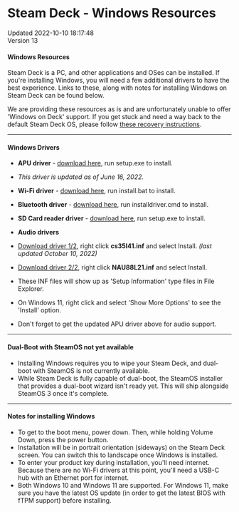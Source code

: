 # Steam Deck - Windows Resources
Updated 2022-10-10 18:17:48  
Version 13  

#### Windows Resources
  
Steam Deck is a PC, and other applications and OSes can be installed. If you're installing Windows, you will need a few additional drivers to have the best experience. Links to these, along with notes for installing Windows on Steam Deck can be found below.  
  
We are providing these resources as is and are unfortunately unable to offer 'Windows on Deck' support. If you get stuck and need a way back to the default Steam Deck OS, please follow [these recovery instructions](https://help.steampowered.com/en/faqs/view/1B71-EDF2-EB6D-2BB3).  
  
---
  
#### Windows Drivers
  

* **APU driver** - [download here](https://steamdeck-packages.steamos.cloud/misc/windows/drivers/APU_220520a-377788E-2206021014.zip), run setup.exe to install.  

*  *This driver is updated as of June 16, 2022.*
* **Wi-Fi driver** - [download here](https://steamdeck-packages.steamos.cloud/misc/windows/drivers/RTLWlanE_WindowsDriver_2024.0.10.137_Drv_3.00.0039_Win11.L.zip), run install.bat to install.
* **Bluetooth driver** - [download here](https://steamdeck-packages.steamos.cloud/misc/windows/drivers/RTBlueR_FilterDriver_1041.3005_1201.2021_new_L.zip), run installdriver.cmd to install.
* **SD Card reader driver** - [download here](https://steamdeck-packages.steamos.cloud/misc/windows/drivers/BayHub_SD_STOR_installV3.4.01.89_W10W11_logoed_20220228.zip), run setup.exe to install.
* **Audio drivers**    

* [Download driver 1/2](https://steamdeck-packages.steamos.cloud/misc/windows/drivers/cs35l41-V1.2.1.0.zip), right click **cs35l41.inf** and select Install. *(last updated October 10, 2022)*
* [Download driver 2/2](https://steamdeck-packages.steamos.cloud/misc/windows/drivers/NAU88L21_x64_1.0.6.0_WHQL%20-%20DUA_BIQ_WHQL.zip), right click **NAU88L21.inf** and select Install.
*  These INF files will show up as 'Setup Information' type files in File Explorer.
*  On Windows 11, right click and select 'Show More Options' to see the 'Install' option.
*  Don't forget to get the updated APU driver above for audio support.

  
---
  
#### Dual-Boot with SteamOS not yet available
  

* Installing Windows requires you to wipe your Steam Deck, and dual-boot with SteamOS is not currently available.
* While Steam Deck is fully capable of dual-boot, the SteamOS installer that provides a dual-boot wizard isn't ready yet. This will ship alongside SteamOS 3 once it's complete.

  
---
  
#### Notes for installing Windows
  

* To get to the boot menu, power down. Then, while holding Volume Down, press the power button.
* Installation will be in portrait orientation (sideways) on the Steam Deck screen. You can switch this to landscape once Windows is installed.
* To enter your product key during installation, you'll need internet. Because there are no Wi-Fi drivers at this point, you'll need a USB-C hub with an Ethernet port for internet.
* Both Windows 10 and Windows 11 are supported. For Windows 11, make sure you have the latest OS update (in order to get the latest BIOS with fTPM support) before installing.